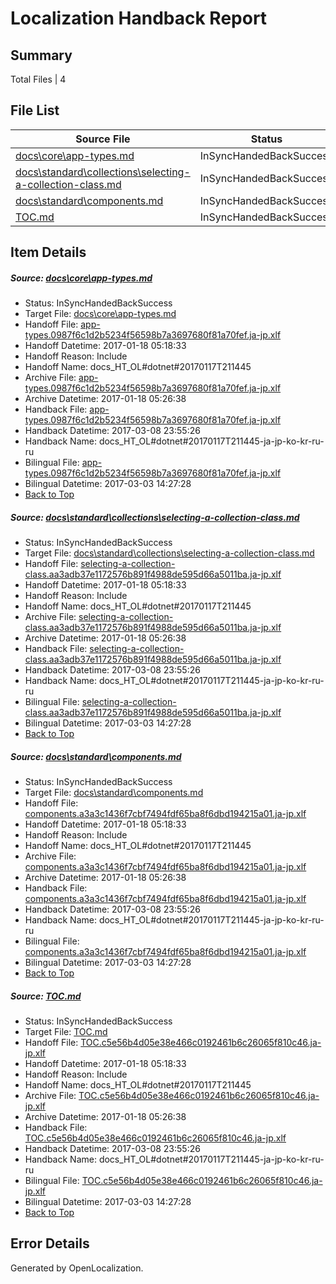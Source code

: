 # <a name='report-top'></a> Localization Handback Report

## Summary
 Total Files | 4

## File List
 Source File | Status | Details 
 ----------- | ------ | ------- 
 [docs\core\app-types.md](https://github.com/dotnet/docs/blob/90fe68f7f3c4b46502b5d3770b1a2d57c6af748a/docs/core/app-types.md) | InSyncHandedBackSuccess | [Details](#e4dc227830c2881e7d8691317ea15affaa08f8cc31)
 [docs\standard\collections\selecting-a-collection-class.md](https://github.com/dotnet/docs/blob/763433b00ae7d01cfa0c7fa250f51d23a95f6f15/docs/standard/collections/selecting-a-collection-class.md) | InSyncHandedBackSuccess | [Details](#d174d0cb910035340fb317521f3ad930d16853c23384)
 [docs\standard\components.md](https://github.com/dotnet/docs/blob/7741df222250f3746abb1e3c359bd9e89e6a732c/docs/standard/components.md) | InSyncHandedBackSuccess | [Details](#e93764ff4d3391110c79f73a34512bd073ce04993397)
 [TOC.md](https://github.com/dotnet/docs/blob/3b0b086c1a95d6164b82e1a4dade0936ce5d262e/TOC.md) | InSyncHandedBackSuccess | [Details](#46f0f0189b1d7df4cb842a21abffd06dc9a7d2c18910)

## Item Details
##### <a name='e4dc227830c2881e7d8691317ea15affaa08f8cc31'></a> Source: [docs\core\app-types.md](https://github.com/dotnet/docs/blob/90fe68f7f3c4b46502b5d3770b1a2d57c6af748a/docs/core/app-types.md)
* Status: InSyncHandedBackSuccess
* Target File: [docs\core\app-types.md](https://github.com/dotnet/docs.ja-jp/blob/9d9ad20a108e6586c8db25422b2f7776a3a242c2/docs/core/app-types.md)
* Handoff File: [app-types.0987f6c1d2b5234f56598b7a3697680f81a70fef.ja-jp.xlf](https://github.com/dotnet/docs.handoff/blob/191ee33cf5053c6ee65d9d439ef57fccd5aca065/ol-handoff/dotnet/docs.ja-jp/master/dotnet-core/app-types.0987f6c1d2b5234f56598b7a3697680f81a70fef.ja-jp.xlf)
* Handoff Datetime: 2017-01-18 05:18:33
* Handoff Reason: Include
* Handoff Name: docs_HT_OL#dotnet#20170117T211445
* Archive File: [app-types.0987f6c1d2b5234f56598b7a3697680f81a70fef.ja-jp.xlf](https://github.com/dotnet/docs.handoff/blob/e1837382459757ca1259a0a8e9ecc1c19734d58f/ol-archive/dotnet/docs.ja-jp/master/dotnet-core/app-types.0987f6c1d2b5234f56598b7a3697680f81a70fef.ja-jp.xlf)
* Archive Datetime: 2017-01-18 05:26:38
* Handback File: [app-types.0987f6c1d2b5234f56598b7a3697680f81a70fef.ja-jp.xlf](https://github.com/dotnet/docs.handback/blob/b87cc1ba6e9a8c3982640010611f481fe6231d3c/ol-handback/dotnet/docs.ja-jp/master/dotnet-core/app-types.0987f6c1d2b5234f56598b7a3697680f81a70fef.ja-jp.xlf)
* Handback Datetime: 2017-03-08 23:55:26
* Handback Name: docs_HT_OL#dotnet#20170117T211445-ja-jp-ko-kr-ru-ru
* Bilingual File: [app-types.0987f6c1d2b5234f56598b7a3697680f81a70fef.ja-jp.xlf](https://github.com/dotnet/docs.handback/blob/e131f4f4ee2cdabb0f849c54ffba1534b015758f/ol-handback/dotnet/docs.ja-jp/master/dotnet-core/app-types.0987f6c1d2b5234f56598b7a3697680f81a70fef.ja-jp.xlf)
* Bilingual Datetime: 2017-03-03 14:27:28
* [Back to Top](#report-top)

##### <a name='d174d0cb910035340fb317521f3ad930d16853c23384'></a> Source: [docs\standard\collections\selecting-a-collection-class.md](https://github.com/dotnet/docs/blob/763433b00ae7d01cfa0c7fa250f51d23a95f6f15/docs/standard/collections/selecting-a-collection-class.md)
* Status: InSyncHandedBackSuccess
* Target File: [docs\standard\collections\selecting-a-collection-class.md](https://github.com/dotnet/docs.ja-jp/blob/9d9ad20a108e6586c8db25422b2f7776a3a242c2/docs/standard/collections/selecting-a-collection-class.md)
* Handoff File: [selecting-a-collection-class.aa3adb37e1172576b891f4988de595d66a5011ba.ja-jp.xlf](https://github.com/dotnet/docs.handoff/blob/191ee33cf5053c6ee65d9d439ef57fccd5aca065/ol-handoff/dotnet/docs.ja-jp/master/dotnet-core/selecting-a-collection-class.aa3adb37e1172576b891f4988de595d66a5011ba.ja-jp.xlf)
* Handoff Datetime: 2017-01-18 05:18:33
* Handoff Reason: Include
* Handoff Name: docs_HT_OL#dotnet#20170117T211445
* Archive File: [selecting-a-collection-class.aa3adb37e1172576b891f4988de595d66a5011ba.ja-jp.xlf](https://github.com/dotnet/docs.handoff/blob/e1837382459757ca1259a0a8e9ecc1c19734d58f/ol-archive/dotnet/docs.ja-jp/master/dotnet-core/selecting-a-collection-class.aa3adb37e1172576b891f4988de595d66a5011ba.ja-jp.xlf)
* Archive Datetime: 2017-01-18 05:26:38
* Handback File: [selecting-a-collection-class.aa3adb37e1172576b891f4988de595d66a5011ba.ja-jp.xlf](https://github.com/dotnet/docs.handback/blob/b87cc1ba6e9a8c3982640010611f481fe6231d3c/ol-handback/dotnet/docs.ja-jp/master/dotnet-core/selecting-a-collection-class.aa3adb37e1172576b891f4988de595d66a5011ba.ja-jp.xlf)
* Handback Datetime: 2017-03-08 23:55:26
* Handback Name: docs_HT_OL#dotnet#20170117T211445-ja-jp-ko-kr-ru-ru
* Bilingual File: [selecting-a-collection-class.aa3adb37e1172576b891f4988de595d66a5011ba.ja-jp.xlf](https://github.com/dotnet/docs.handback/blob/e131f4f4ee2cdabb0f849c54ffba1534b015758f/ol-handback/dotnet/docs.ja-jp/master/dotnet-core/selecting-a-collection-class.aa3adb37e1172576b891f4988de595d66a5011ba.ja-jp.xlf)
* Bilingual Datetime: 2017-03-03 14:27:28
* [Back to Top](#report-top)

##### <a name='e93764ff4d3391110c79f73a34512bd073ce04993397'></a> Source: [docs\standard\components.md](https://github.com/dotnet/docs/blob/7741df222250f3746abb1e3c359bd9e89e6a732c/docs/standard/components.md)
* Status: InSyncHandedBackSuccess
* Target File: [docs\standard\components.md](https://github.com/dotnet/docs.ja-jp/blob/9d9ad20a108e6586c8db25422b2f7776a3a242c2/docs/standard/components.md)
* Handoff File: [components.a3a3c1436f7cbf7494fdf65ba8f6dbd194215a01.ja-jp.xlf](https://github.com/dotnet/docs.handoff/blob/191ee33cf5053c6ee65d9d439ef57fccd5aca065/ol-handoff/dotnet/docs.ja-jp/master/dotnet-core/components.a3a3c1436f7cbf7494fdf65ba8f6dbd194215a01.ja-jp.xlf)
* Handoff Datetime: 2017-01-18 05:18:33
* Handoff Reason: Include
* Handoff Name: docs_HT_OL#dotnet#20170117T211445
* Archive File: [components.a3a3c1436f7cbf7494fdf65ba8f6dbd194215a01.ja-jp.xlf](https://github.com/dotnet/docs.handoff/blob/e1837382459757ca1259a0a8e9ecc1c19734d58f/ol-archive/dotnet/docs.ja-jp/master/dotnet-core/components.a3a3c1436f7cbf7494fdf65ba8f6dbd194215a01.ja-jp.xlf)
* Archive Datetime: 2017-01-18 05:26:38
* Handback File: [components.a3a3c1436f7cbf7494fdf65ba8f6dbd194215a01.ja-jp.xlf](https://github.com/dotnet/docs.handback/blob/b87cc1ba6e9a8c3982640010611f481fe6231d3c/ol-handback/dotnet/docs.ja-jp/master/dotnet-core/components.a3a3c1436f7cbf7494fdf65ba8f6dbd194215a01.ja-jp.xlf)
* Handback Datetime: 2017-03-08 23:55:26
* Handback Name: docs_HT_OL#dotnet#20170117T211445-ja-jp-ko-kr-ru-ru
* Bilingual File: [components.a3a3c1436f7cbf7494fdf65ba8f6dbd194215a01.ja-jp.xlf](https://github.com/dotnet/docs.handback/blob/e131f4f4ee2cdabb0f849c54ffba1534b015758f/ol-handback/dotnet/docs.ja-jp/master/dotnet-core/components.a3a3c1436f7cbf7494fdf65ba8f6dbd194215a01.ja-jp.xlf)
* Bilingual Datetime: 2017-03-03 14:27:28
* [Back to Top](#report-top)

##### <a name='46f0f0189b1d7df4cb842a21abffd06dc9a7d2c18910'></a> Source: [TOC.md](https://github.com/dotnet/docs/blob/3b0b086c1a95d6164b82e1a4dade0936ce5d262e/TOC.md)
* Status: InSyncHandedBackSuccess
* Target File: [TOC.md](https://github.com/dotnet/docs.ja-jp/blob/9d9ad20a108e6586c8db25422b2f7776a3a242c2/TOC.md)
* Handoff File: [TOC.c5e56b4d05e38e466c0192461b6c26065f810c46.ja-jp.xlf](https://github.com/dotnet/docs.handoff/blob/191ee33cf5053c6ee65d9d439ef57fccd5aca065/ol-handoff/dotnet/docs.ja-jp/master/dotnet-core/TOC.c5e56b4d05e38e466c0192461b6c26065f810c46.ja-jp.xlf)
* Handoff Datetime: 2017-01-18 05:18:33
* Handoff Reason: Include
* Handoff Name: docs_HT_OL#dotnet#20170117T211445
* Archive File: [TOC.c5e56b4d05e38e466c0192461b6c26065f810c46.ja-jp.xlf](https://github.com/dotnet/docs.handoff/blob/e1837382459757ca1259a0a8e9ecc1c19734d58f/ol-archive/dotnet/docs.ja-jp/master/dotnet-core/TOC.c5e56b4d05e38e466c0192461b6c26065f810c46.ja-jp.xlf)
* Archive Datetime: 2017-01-18 05:26:38
* Handback File: [TOC.c5e56b4d05e38e466c0192461b6c26065f810c46.ja-jp.xlf](https://github.com/dotnet/docs.handback/blob/b87cc1ba6e9a8c3982640010611f481fe6231d3c/ol-handback/dotnet/docs.ja-jp/master/dotnet-core/TOC.c5e56b4d05e38e466c0192461b6c26065f810c46.ja-jp.xlf)
* Handback Datetime: 2017-03-08 23:55:26
* Handback Name: docs_HT_OL#dotnet#20170117T211445-ja-jp-ko-kr-ru-ru
* Bilingual File: [TOC.c5e56b4d05e38e466c0192461b6c26065f810c46.ja-jp.xlf](https://github.com/dotnet/docs.handback/blob/e131f4f4ee2cdabb0f849c54ffba1534b015758f/ol-handback/dotnet/docs.ja-jp/master/dotnet-core/TOC.c5e56b4d05e38e466c0192461b6c26065f810c46.ja-jp.xlf)
* Bilingual Datetime: 2017-03-03 14:27:28
* [Back to Top](#report-top)


## Error Details

Generated by OpenLocalization.
